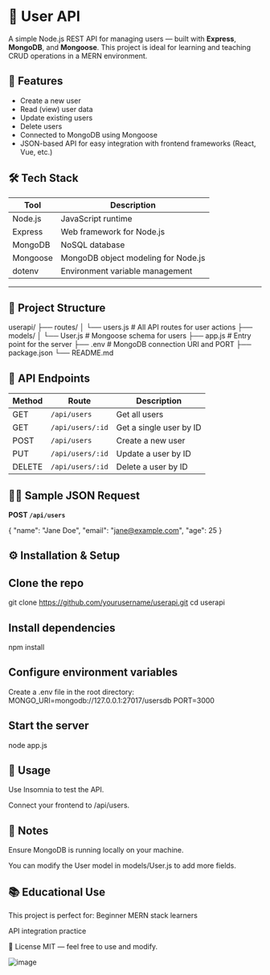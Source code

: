 # 👥 User API

A simple Node.js REST API for managing users — built with **Express**, **MongoDB**, and **Mongoose**. This project is ideal for learning and teaching CRUD operations in a MERN environment.


## 🚀 Features

- Create a new user
- Read (view) user data
- Update existing users
- Delete users
- Connected to MongoDB using Mongoose
- JSON-based API for easy integration with frontend frameworks (React, Vue, etc.)



## 🛠️ Tech Stack

| Tool         | Description                        |
|--------------|------------------------------------|
| Node.js      | JavaScript runtime                 |
| Express      | Web framework for Node.js          |
| MongoDB      | NoSQL database                     |
| Mongoose     | MongoDB object modeling for Node.js |
| dotenv       | Environment variable management    |

---

## 📁 Project Structure

userapi/
├── routes/
│ └── users.js # All API routes for user actions
├── models/
│ └── User.js # Mongoose schema for users
├── app.js # Entry point for the server
├── .env # MongoDB connection URI and PORT
├── package.json
└── README.md


## 🧪 API Endpoints

| Method | Route             | Description            |
|--------|------------------|------------------------|
| GET    | `/api/users`      | Get all users          |
| GET    | `/api/users/:id`  | Get a single user by ID|
| POST   | `/api/users`      | Create a new user      |
| PUT    | `/api/users/:id`  | Update a user by ID    |
| DELETE | `/api/users/:id`  | Delete a user by ID    |


## 🧑‍💻 Sample JSON Request

**POST `/api/users`**

{
  "name": "Jane Doe",
  "email": "jane@example.com",
  "age": 25
}

## ⚙️ Installation & Setup
## Clone the repo
  git clone https://github.com/yourusername/userapi.git
  cd userapi
## Install dependencies
  npm install
  
## Configure environment variables
Create a .env file in the root directory:
  MONGO_URI=mongodb://127.0.0.1:27017/usersdb
  PORT=3000

## Start the server
  node app.js

## 🧭 Usage
  Use Insomnia to test the API.

Connect your frontend to /api/users.

## 📌 Notes
Ensure MongoDB is running locally on your machine.

You can modify the User model in models/User.js to add more fields.

## 📚 Educational Use
This project is perfect for:
Beginner MERN stack learners

API integration practice

📄 License
MIT — feel free to use and modify.

![image](https://github.com/user-attachments/assets/7f6f58fc-7491-40d9-9890-26e81df0c83d)
